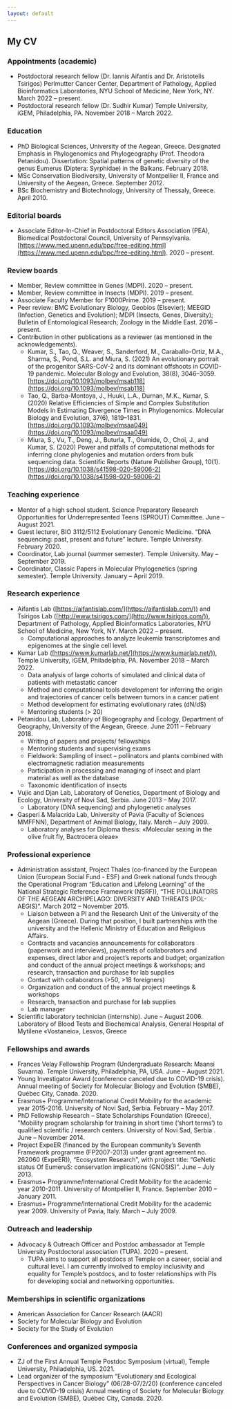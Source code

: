 ```yaml
---
layout: default
---
```


## My CV

### Appointments (academic)
* Postdoctoral research fellow (Dr. Iannis Aifantis and Dr. Aristotelis Tsirigos)
Perlmutter Cancer Center, Department of Pathology, Applied Bioinformatics Laboratories, NYU School of Medicine, New York, NY.
March 2022 – present.
* Postdoctoral research fellow (Dr. Sudhir Kumar)
Temple University, iGEM, Philadelphia, PA.
November 2018 – March 2022.



### Education
* PhD Biological Sciences, University of the Aegean, Greece. Designated Emphasis in Phylogenomics and Phylogeography (Prof. Theodora Petanidou). Dissertation: Spatial patterns of genetic diversity of the genus Eumerus (Diptera: Syrphidae) in the Balkans. February 2018.
* MSc Conservation Biodiversity, University of Montpellier II, France and University of the Aegean, Greece. September 2012.
* BSc Biochemistry and Biotechnology, University of Thessaly, Greece. April 2010.



### Editorial boards
* Associate Editor-In-Chief in Postdoctoral Editors Association (PEA), Biomedical Postdoctoral Council, University of Pennsylvania. [https://www.med.upenn.edu/bpc/free-editing.html](https://www.med.upenn.edu/bpc/free-editing.html). 2020 – present.



### Review boards
* Member, Review committee in Genes (MDPI). 2020 – present.
* Member, Review committee in Insects (MDPI). 2019 – present.
* Associate Faculty Member for F1000Prime. 2019 – present.
* Peer review: BMC Evolutionary Biology, Geobios (Elsevier); MEEGID (Infection, Genetics and Evolution); MDPI (Insects, Genes, Diversity); Bulletin of Entomological Research; Zoology in the Middle East. 2016 – present.
* Contribution in other publications as a reviewer (as mentioned in the acknowledgements).
  *  Kumar, S., Tao, Q., Weaver, S., Sanderford, M., Caraballo-Ortiz, M.A., Sharma, S., Pond, S.L. and Miura, S. (2021) An evolutionary portrait of the progenitor SARS-CoV-2 and its dominant offshoots in COVID-19 pandemic.  Molecular Biology and Evolution, 38(8), 3046–3059. [https://doi.org/10.1093/molbev/msab118](https://doi.org/10.1093/molbev/msab118)
  * Tao, Q., Barba-Montoya, J., Huuki, L.A., Durnan, M.K., Kumar, S. (2020) Relative Efficiencies of Simple and Complex Substitution Models in Estimating Divergence Times in Phylogenomics. Molecular Biology and Evolution, 37(6), 1819–1831. [https://doi.org/10.1093/molbev/msaa049](https://doi.org/10.1093/molbev/msaa049)
  *  Miura, S., Vu, T., Deng, J., Buturla, T., Olumide, O., Choi, J., and Kumar, S. (2020) Power and pitfalls of computational methods for inferring clone phylogenies and mutation orders from bulk sequencing data. Scientific Reports (Nature Publisher Group), 10(1). [https://doi.org/10.1038/s41598-020-59006-2](https://doi.org/10.1038/s41598-020-59006-2)



### Teaching experience
* Mentor of a high school student. Science Preparatory Research Opportunities for Underrepresented Teens (SPROUT) Committee. June – August 2021.
* Guest lecturer, BIO 3112/5112 Evolutionary Genomic Medicine. “DNA sequencing: past, present and future” lecture. Temple University. February 2020.
* Coordinator, Lab journal (summer semester). Temple University. May  –  September 2019.
* Coordinator, Classic Papers in Molecular Phylogenetics (spring semester). Temple University. January – April 2019.



### Research experience
* Aifantis Lab ([https://aifantislab.com/](https://aifantislab.com/)) and Tsirigos Lab ([http://www.tsirigos.com/](http://www.tsirigos.com/)), Department of Pathology, Applied Bioinformatics Laboratories, NYU School of Medicine, New York, NY. March 2022 – present.
  * Computational approaches to analyze leukemia transcriptomes and epigenomes at the single cell level.
* Kumar Lab ([https://www.kumarlab.net/](https://www.kumarlab.net/)), Temple University, iGEM, Philadelphia, PA. November 2018 – March 2022.
  * Data analysis of large cohorts of simulated and clinical data of patients with metastatic cancer
  * Method and computational tools development for inferring the origin and trajectories of cancer cells between tumors in a cancer patient
  * Method development for estimating evolutionary rates (dN/dS)
  * Mentoring students (> 20)
* Petanidou Lab, Laboratory of Biogeography and Ecology, Department of Geography, University of the Aegean, Greece. June 2011 – February 2018.
  * Writing of papers and projects/ fellowships
  * Mentoring students and supervising exams 
  * Fieldwork: Sampling of insect – pollinators and plants combined with electromagnetic radiation measurements
  * Participation in processing and managing of insect and plant material as well as the database 
  * Taxonomic identification of insects
* Vujic and Djan Lab, Laboratory of Genetics, Department of Biology and Ecology, University of Novi Sad, Serbia. June 2013 – May 2017.
  * Laboratory (DNA sequencing) and phylogenetic analyses
* Gasperi & Malacrida Lab, University of Pavia (Faculty of Sciences MMFFNN), Department of Animal Biology, Italy. March – July  2009.
  * Laboratory analyses for Diploma thesis: «Molecular sexing in the olive fruit fly, Bactrocera oleae»



###  Professional experience
* Administration assistant, Project Thales (co-financed by the European Union (European Social Fund - ESF) and Greek national funds through the Operational Program “Education and Lifelong Learning” of the National Strategic Reference Framework (NSRF)), “THE POLLINATORS OF THE AEGEAN ARCHIPELAGO: DIVERSITY AND THREATS (POL-AEGIS)”. March 2012 –  November 2015.
  * Liaison between a PI and the Research Unit of the University of the Aegean (Greece). During that position, I built partnerships with the university and the Hellenic Ministry of Education and Religious Affairs.
  * Contracts and vacancies announcements for collaborators (paperwork and interviews), payments of collaborators and expenses, direct labor and project’s reports and budget; organization and conduct of the annual project meetings & workshops; and research, transaction and purchase for lab supplies
  * Contact with collaborators (>50, >18 foreigners)
  * Organization and conduct of the annual project meetings & workshops 
  * Research, transaction and purchase for lab supplies
  * Lab manager
* Scientific laboratory technician (internship). June – August 2006.
Laboratory of Blood Tests and Biochemical Analysis, General Hospital of Mytilene «Vostaneio», Lesvos, Greece



### Fellowships and awards
* Frances Velay Fellowship Program (Undergraduate Research: Maansi Suvarna). Temple University, Philadelphia, PA, USA.	June – August 2021.
* Young Investigator Award (conference canceled due to COVID-19 crisis). Annual meeting of Society for Molecular Biology and Evolution (SMBE), Québec City, Canada. 2020. 
* Erasmus+ Programme/International Credit Mobility for the academic year 2015-2016. University of Novi Sad, Serbia. February – May 2017.
* PhD Fellowship Research – State Scholarships Foundation (Greece), "Mobility program scholarship for training in short time (‘short terms’) to qualified scientific / research centers. University of Novi Sad, Serbia . June – November 2014.
* Project ExpeER (financed by the European community’s Seventh Framework programme (FP2007-2013) under grant agreement no. 262060 (ExpeER)), “Ecosystem Research”, with project title: “GeNetic status Of EumeruS: conservatIon implications (GNOSIS)”. June – July 2013.
* Erasmus+ Programme/International Credit Mobility for the academic year 2010-2011. University of Montpellier II, France. September 2010 – January 2011.
* Erasmus+ Programme/International Credit Mobility for the academic year 2009. University of Pavia, Italy. March – July 2009.


### Outreach and leadership
* Advocacy & Outreach Officer and Postdoc ambassador at Temple University Postdoctoral association (TUPA). 2020 – present.
  * TUPA aims to support all postdocs at Temple on a career, social and cultural level. I am currently involved to employ inclusivity and equality for Temple’s postdocs, and to foster relationships with PIs for developing social and networking opportunities.



### Memberships in scientific organizations
* American Association for Cancer Research (AACR)
* Society for Molecular Biology and Evolution
* Society for the Study of Evolution



### Conferences and organized symposia
* ZJ of the First Annual Temple Postdoc Symposium (virtual), Temple University, Philadelphia, US. 2021. 
* Lead organizer of the symposium “Evolutionary and Ecological Perspectives in Cancer Biology” (06/28-07/2/20) (conference canceled due to COVID-19 crisis)
Annual meeting of Society for Molecular Biology and Evolution (SMBE), Québec City, Canada. 2020.


 

